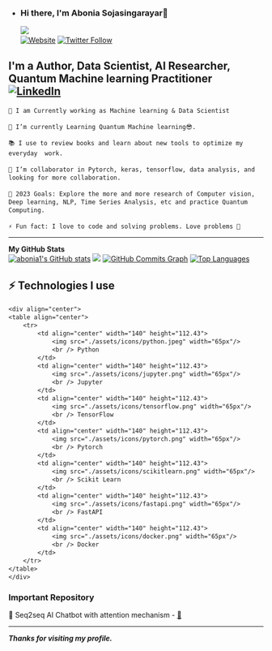 

- ### Hi there, I'm Abonia Sojasingarayar👋
  ![](https://komarev.com/ghpvc/?username=abonia1&color=green)  
  [![Website](https://img.shields.io/website?label=abonia1&style=for-the-badge&url=https%3A%2F%2Fcodestackr.com)](https://www.linkedin.com/in/aboniasojasingarayar/)
  [![Twitter Follow](https://img.shields.io/twitter/follow/AboniaJesse?color=1DA1F2&logo=twitter&style=for-the-badge)](https://twitter.com/AboniaJesse)

## I'm a Author,  Data Scientist, AI Researcher, Quantum Machine learning Practitioner  [![LinkedIn](https://img.shields.io/badge/linkedin-%230077B5.svg?style=for-the-badge&logo=linkedin&logoColor=white)](https://www.linkedin.com/in/abonia1/)

    🔭 I am Currently working as Machine learning & Data Scientist 

    🌱 I’m currently Learning Quantum Machine learning😎.

    📚 I use to review books and learn about new tools to optimize my everyday  work.

    👯 I’m collaborator in Pytorch, keras, tensorflow, data analysis, and looking for more collaboration.

    🥅 2023 Goals: Explore the more and more research of Computer vision, Deep learning, NLP, Time Series Analysis, etc and practice Quantum Computing.

    ⚡ Fun fact: I love to code and solving problems. Love problems 💪

 ---
  <div>
  <b>My GitHub Stats</b><br />
    <a href="http://www.github.com/abonia1"><img src="https://github-readme-stats.vercel.app/api?username=abonia1&show_icons=true&hide=&count_private=true&title_color=0891b2&text_color=ffffff&icon_color=0891b2&bg_color=1c1917&hide_border=true&show_icons=true" alt="abonia1's GitHub stats" /></a>
    <a href="http://www.github.com/abonia1"><img src="https://github-readme-streak-stats.herokuapp.com/?user=abonia1&stroke=ffffff&background=1c1917&ring=0891b2&fire=0891b2&currStreakNum=ffffff&currStreakLabel=0891b2&sideNums=ffffff&sideLabels=ffffff&dates=ffffff&hide_border=true" /></a>
    <a href="http://www.github.com/abonia1"><img src="https://activity-graph.herokuapp.com/graph?username=abonia1&bg_color=1c1917&color=ffffff&line=0891b2&point=ffffff&area_color=1c1917&area=true&hide_border=true&custom_title=GitHub%20Commits%20Graph" alt="GitHub Commits Graph" /></a>
    <a href="https://github.com/abonia1" align="left"><img src="https://github-readme-stats.vercel.app/api/top-langs/?username=abonia1&langs_count=10&title_color=0891b2&text_color=ffffff&icon_color=0891b2&bg_color=1c1917&hide_border=true&locale=en&custom_title=Top%20%Languages" alt="Top Languages" /></a>
  </div>
  
   ## ⚡ Technologies I use 
    <div align="center">
    <table align="center">
        <tr>
            <td align="center" width="140" height="112.43">
                <img src="./assets/icons/python.jpeg" width="65px"/>
                <br /> Python
            </td>
            <td align="center" width="140" height="112.43">
                <img src="./assets/icons/jupyter.png" width="65px"/>
                <br /> Jupyter
            </td>
            <td align="center" width="140" height="112.43">
                <img src="./assets/icons/tensorflow.png" width="65px"/>
                <br /> TensorFlow
            </td>
            <td align="center" width="140" height="112.43">
                <img src="./assets/icons/pytorch.png" width="65px"/>
                <br /> Pytorch
            </td>
            <td align="center" width="140" height="112.43">
                <img src="./assets/icons/scikitlearn.png" width="65px"/>
                <br /> Scikit Learn
            </td>
            <td align="center" width="140" height="112.43">
                <img src="./assets/icons/fastapi.png" width="65px"/>
                <br /> FastAPI
            </td>
            <td align="center" width="140" height="112.43">
                <img src="./assets/icons/docker.png" width="65px"/>
                <br /> Docker
            </td>
        </tr>
    </table>
    </div>
  

### Important Repository

💾 Seq2seq AI Chatbot with attention mechanism - [🔗](https://github.com/Abonia1/Seq2Seq-Chatbot)

---

***Thanks for visiting my profile.***
